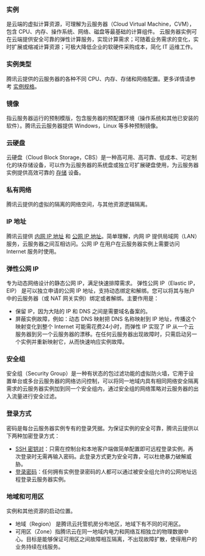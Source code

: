 
### 实例
是云端的虚拟计算资源，可理解为云服务器（Cloud Virtual Machine，CVM），包含 CPU、内存、操作系统、网络、磁盘等最基础的计算组件。
云服务器实例可在云端提供安全可靠的弹性计算服务，实现计算需求；可随着业务需求的变化，实时扩展或缩减计算资源；可极大降低企业的软硬件采购成本，简化 IT 运维工作。

### 实例类型
腾讯云提供的云服务器的各种不同 CPU、内存、存储和网络配置。更多详情请参考 [实例规格](https://intl.cloud.tencent.com/document/product/213/11518)。

### 镜像
指云服务器运行的预制模版，包含服务器的预配置环境（操作系统和其他已安装的软件）。腾讯云云服务器提供 Windows，Linux 等多种预制镜像。

### 云硬盘
云硬盘（Cloud Block Storage，CBS）是一种高可用、高可靠、低成本、可定制化的块存储设备，可以作为云服务器的系统盘或独立可扩展硬盘使用，为云服务器实例提供高效可靠的 [存储](https://intl.cloud.tencent.com/document/product/213/4952) 设备。

### 私有网络
腾讯云提供的虚拟的隔离的网络空间，与其他资源逻辑隔离。

### IP 地址
腾讯云提供 [内网 IP 地址](https://intl.cloud.tencent.com/document/product/213/5225) 和 [公网 IP 地址](https://intl.cloud.tencent.com/document/product/213/5224)。简单理解，内网 IP 提供局域网（LAN）服务，云服务器之间互相访问。公网 IP 在用户在云服务器实例上需要访问 Internet 服务时使用。

### 弹性公网 IP
专为动态网络设计的静态公网 IP，满足快速排障需求。
弹性公网 IP（Elastic IP，EIP） 是可以独立申请的公网 IP 地址，支持动态绑定和解绑。您可以将其与账户中的云服务器（或 NAT 网关实例）绑定或者解绑。主要作用是：
- 保留 IP，因为大陆的 IP 和 DNS 之间是需要域名备案的。
- 屏蔽实例故障，例如：动态 DNS 映射把 DNS 名称映射到 IP 地址，传播这个映射变化到整个 Internet 可能需花费24小时，而弹性 IP 实现了 IP 从一个云服务器到另一个云服务器的漂移。在任何云服务器出现故障时，只需启动另一个实例并重新映射它，从而快速响应实例故障。

### 安全组
安全组（Security Group）是一种有状态的包过滤功能的虚拟防火墙，它用于设置单台或多台云服务器的网络访问控制，可以将同一地域内具有相同网络安全隔离需求的云服务器实例加到同一个安全组内，通过安全组的网络策略对云服务器的出入流量进行安全过滤。

### 登录方式
密码是每台云服务器实例专有的登录凭据。为保证实例的安全可靠，腾讯云提供以下两种加密登录方式：
- [SSH 密钥对](https://intl.cloud.tencent.com/document/product/213/6092)：只需在控制台和本地客户端做简单配置即可远程登录实例，再次登录时无需再输入密码。此登录方式更为安全可靠，可以杜绝暴力破解威胁。
- [登录密码](https://intl.cloud.tencent.com/document/product/213/6093)：任何拥有实例登录密码的人都可以通过被安全组允许的公网地址远程登录云服务器实例。

### 地域和可用区
实例和其他资源的启动位置。
- 地域（Region） 是腾讯云托管机房分布地区，地域下有不同的可用区。
- 可用区（Zone）指腾讯云在同一地域内电力和网络互相独立的物理数据中心。目标是能够保证可用区之间故障相互隔离，不出现故障扩散，使得用户的业务持续在线服务。



